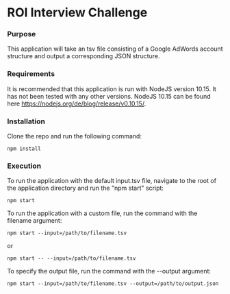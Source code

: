 # ROI Interview Challenge

### Purpose

This application will take an tsv file consisting of a Google AdWords account structure and output a corresponding JSON structure.

### Requirements

It is recommended that this application is run with NodeJS version 10.15. It has not been tested with any other versions.
NodeJS 10.15 can be found here https://nodejs.org/de/blog/release/v0.10.15/.

### Installation

Clone the repo and run the following command:

```
npm install
```

### Execution

To run the application with the default input.tsv file, navigate to the root of the application directory and run the "npm start" script:

```
npm start
```

To run the application with a custom file, run the command with the filename argument:

```
npm start --input=/path/to/filename.tsv
```

or

```
npm start -- --input=/path/to/filename.tsv
```

To specify the output file, run the command with the --output argument:

```
npm start --input=/path/to/filename.tsv --output=/path/to/output.json
```

